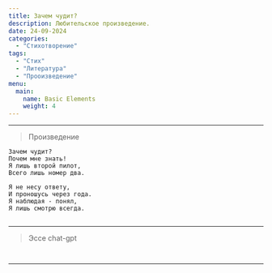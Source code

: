 ```yaml
---
title: Зачем чудит?
description: Любительское произведение.
date: 24-09-2024
categories:
  - "Стихотворение"
tags:
  - "Стих"
  - "Литература"
  - "Прооизведение"
menu:
  main:
    name: Basic Elements
    weight: 4
---
```


___

> Произведение

```
Зачем чудит?  
Почем мне знать!
Я лишь второй пилот,
Всего лишь номер два.

Я не несу ответу,
И проношусь через года.
Я наблюдая - понял,
Я лишь смотрю всегда.


```
___

> Эссе chat-gpt

```


```

___
